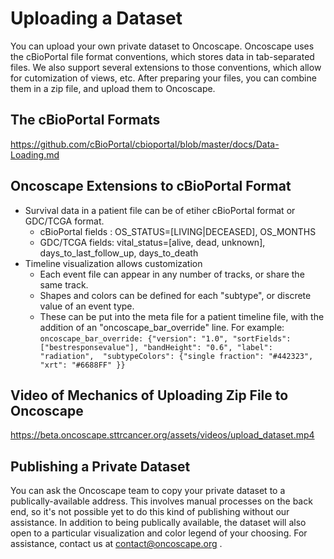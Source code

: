# Uploading a Dataset

You can upload your own private dataset to Oncoscape. Oncoscape uses the cBioPortal file format conventions, which stores data in tab-separated files.
We also support several extensions to those conventions, which allow for cutomization of views, etc. After preparing your files, you can combine them in a zip file, and upload them to Oncoscape.

## The cBioPortal Formats
https://github.com/cBioPortal/cbioportal/blob/master/docs/Data-Loading.md

## Oncoscape Extensions to cBioPortal Format
* Survival data in a patient file can be of etiher cBioPortal format or GDC/TCGA format.
    * cBioPortal fields : OS_STATUS=[LIVING|DECEASED], OS_MONTHS
    * GDC/TCGA fields: vital_status=[alive, dead, unknown], days_to_last_follow_up, days_to_death
* Timeline visualization allows customization
    * Each event file can appear in any number of tracks, or share the same track.
    * Shapes and colors can be defined for each "subtype", or discrete value of an event type.
    * These can be put into the meta file for a patient timeline file, with the addition of an "oncoscape_bar_override" line. For example:
        `oncoscape_bar_override: {"version": "1.0", "sortFields": ["bestresponsevalue"], "bandHeight": "0.6", "label": "radiation",  "subtypeColors": {"single fraction": "#442323", "xrt": "#6688FF" }}`



## Video of Mechanics of Uploading Zip File to Oncoscape
https://beta.oncoscape.sttrcancer.org/assets/videos/upload_dataset.mp4

## Publishing a Private Dataset
You can ask the Oncoscape team to copy your private dataset to a publically-available address. This involves manual processes on the back end, so it's not possible yet to do this kind of publishing without our assistance. In addition to being publically available, the dataset will also open to a particular visualization and color legend of your choosing. For assistance, contact us at contact@oncoscape.org .

